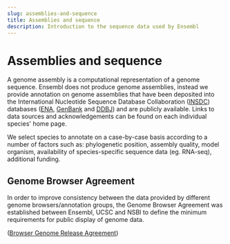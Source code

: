 ```yaml
---
slug: assemblies-and-sequence
title: Assemblies and sequence
description: Introduction to the sequence data used by Ensembl 
---
```


# Assemblies and sequence

A genome assembly is a computational representation of a genome sequence. Ensembl does not produce genome assemblies, instead we provide annotation on genome assemblies that have been deposited into the International Nucleotide Sequence Database Collaboration ([INSDC](https://www.insdc.org/)) databases ([ENA](https://www.ebi.ac.uk/ena/browser/home), [GenBank](https://www.ncbi.nlm.nih.gov/genbank/) and [DDBJ](https://www.ddbj.nig.ac.jp/index-e.html)) and are publicly available. Links to data sources and acknowledgements can be found on each individual species' home page.

We select species to annotate on a case-by-case basis according to a number of factors such as: phylogenetic position, assembly quality, model organism, availability of species-specific sequence data (eg. RNA-seq), additional funding. 

## Genome Browser Agreement
In order to improve consistency between the data provided by different genome browsers/annotation groups, the Genome Browser Agreement was established between Ensembl, UCSC and NSBI to define the minimum requirements for public display of genome data.

([Browser Genome Release Agreement](https://beta.ensembl.org/about/articles/browser-genome-release-agreement))
